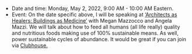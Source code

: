 - Date and time: Monday, May 2, 2022, 9:00 AM - 10:00 AM Eastern.
- Event: On the date specific above, I will be speaking at [‘Architects as Healers: Buildings as Medicine’](https://www.linkedin.com/company/architectingcoach/) with Megan Mazzocco and Angela Mazzi. We will talk about how to feed all humans (all life really) quality and nutritious foods making use of 100% sustainable means. As well, power sustainable cycles of abundance. It would be great if you can join via [Clubhouse.](https://www.clubhouse.com/event/m3gZNyXv?utm_medium=ch_event&utm_campaign=xLb1XSwHg1eT48aikSh2ag-169015) 

